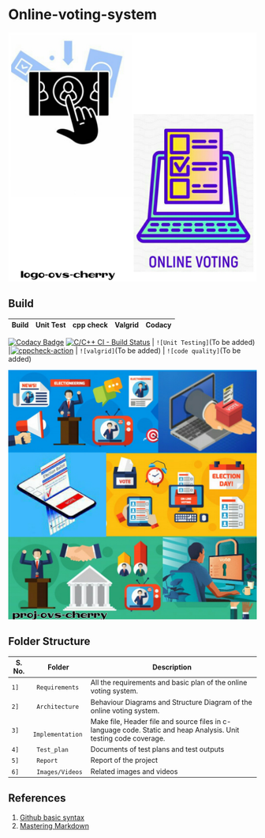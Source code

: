 # Online-voting-system

   ![Logo](https://github.com/99cherrys/Online-voting-system/blob/main/Requirements/Online%20Voting%20System/OVS_logo.jpeg)
   
   

## Build

Build | Unit Test | cpp check | Valgrid | Codacy
------|-----------|-----------|---------|-------
[![Codacy Badge](https://api.codacy.com/project/badge/Grade/c6f94fcab7ec4adaac9f9b097e91ee0e)](https://app.codacy.com/gh/99cherrys/Online-voting-system?utm_source=github.com&utm_medium=referral&utm_content=99cherrys/Online-voting-system&utm_campaign=Badge_Grade_Settings)
[![C/C++ CI - Build Status](https://github.com/99cherrys/Online-voting-system/actions/workflows/c-cpp.yml/badge.svg)](https://github.com/99cherrys/Online-voting-system/actions/workflows/c-cpp.yml) | `![Unit Testing]`(To be added) |[![cppcheck-action](https://github.com/99cherrys/Online-voting-system/actions/workflows/cppcheck.yml/badge.svg)](https://github.com/99cherrys/Online-voting-system/actions/workflows/cppcheck.yml) | `![valgrid]`(To be added) | `![code quality]`(To be added)



![Banner](https://github.com/99cherrys/Online-voting-system/blob/main/Requirements/Online%20Voting%20System/OVS_Banner.jpeg)



## Folder Structure
S. No.  | Folder             | Description
--------|--------------------| -----------------------------------------
`1]` | ` Requirements`   | All the requirements and basic plan of the online voting system.
`2]` | ` Architecture`   | Behaviour Diagrams and Structure Diagram of the online voting system.
`3]` | ` Implementation` | Make file, Header file and source files in c-language code. Static and heap Analysis. Unit testing code coverage.
`4]` | ` Test_plan`      | Documents of test plans and test outputs
`5]` | ` Report`         | Report of the project
`6]` | ` Images/Videos` | Related images and videos


## References
1. [Github basic syntax](https://docs.github.com/en/github/writing-on-github/basic-writing-and-formatting-syntax)
2. [Mastering Markdown](https://guides.github.com/features/mastering-markdown/)


